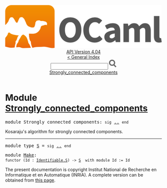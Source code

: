 <!-- ((! set title API !)) ((! set documentation !)) ((! set api !)) ((! set nobreadcrumb !)) -->
<div class="api"><header><nav class="toc brand"><a class="brand" href="https://ocaml.org/"><img src="colour-logo-gray.svg" class="svg" alt="OCaml"></a></nav><nav class="toc"><div class="toc_version"><a href="/docs" id="version-select">API Version 4.04</a></div><a href="index.html">&lt; General Index</a><div class="api_search"><input type="text" name="apisearch" id="api_search" oninput="mySearch(false);" onkeypress="this.oninput();" onclick="this.oninput();" onpaste="this.oninput();">
<img src="search_icon.svg" alt="Search" class="svg" onclick="mySearch(false)"></div>
<div id="search_results"></div><div class="toc_title"><a href="#top">Strongly_connected_components</a></div><ul></ul></nav></header>

<h1>Module <a href="type_Strongly_connected_components.html">Strongly_connected_components</a></h1>

<pre><span class="keyword">module</span> Strongly_connected_components: <code class="code"><span class="keyword">sig</span></code> <a href="Strongly_connected_components.html">..</a> <code class="code"><span class="keyword">end</span></code></pre><div class="info module top">
Kosaraju's algorithm for strongly connected components.<br>
</div>
<hr width="100%">

<pre><span class="keyword">module type</span> <a href="Strongly_connected_components.S.html">S</a> = <code class="code"><span class="keyword">sig</span></code> <a href="Strongly_connected_components.S.html">..</a> <code class="code"><span class="keyword">end</span></code></pre>
<pre><span class="keyword">module</span> <a href="Strongly_connected_components.Make.html">Make</a>: <div class="sig_block"><code class="code"><span class="keyword">functor</span>&nbsp;(</code><code class="code"><span class="constructor">Id</span></code><code class="code">&nbsp;:&nbsp;</code><code class="type"><a href="Identifiable.S.html">Identifiable.S</a></code><code class="code">)&nbsp;<span class="keywordsign">-&gt;</span>&nbsp;</code><code class="type"><a href="Strongly_connected_components.S.html">S</a></code><code class="type">  with module Id := Id</code></div></pre><div class="copyright">The present documentation is copyright Institut National de Recherche en Informatique et en Automatique (INRIA). A complete version can be obtained from <a href="http://caml.inria.fr/pub/docs/manual-ocaml/">this page</a>.</div></div>